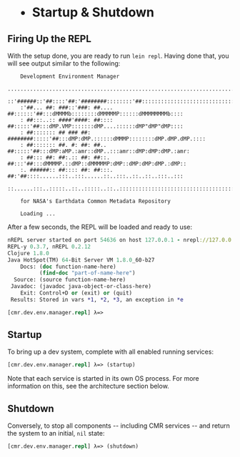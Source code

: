 #  • Startup & Shutdown


## Firing Up the REPL

With the setup done, you are ready to run `lein repl`. Having done that, you
will see output similar to the following:

```text
    Development Environment Manager
    .....................................................................................
    ::'######::'##::::'##:'########::::::::'##:::::::::::::::::::::::::::::::::::::::::::
    :'##... ##: ###::'###: ##.... ##::::::'##:::dMMMMb::::::::dMMMMMP::::::dMMMMMMMMb::::
    : ##:::..:: ####'####: ##:::: ##:::::'##:::dMP.VMP:::::::dMP....::::::dMP"dMP"dMP::::
    : ##::::::: ## ### ##: ########:::::'##:::dMP:dMP.::::::dMMMP::::::::dMP.dMP.dMP.::::
    : ##::::::: ##. #: ##: ##.. ##:::::'##:::dMP:aMP.:amr::dMP..:::amr::dMP:dMP:dMP.:amr:
    : ##::: ##: ##:.:: ##: ##::. ##:::'##:::dMMMMP.::dMP::dMMMMMP:dMP::dMP:dMP:dMP.:dMP::
    :. ######:: ##:::: ##: ##:::. ##:'##::::......:::..:::......::..:::..::..::..:::..:::
    ::......:::..:::::..::..:::::..::..::::::::::::::::::::::::::::::::::::::::::::::::::

    for NASA's Earthdata Common Metadata Repository

    Loading ...
```

After a few seconds, the REPL will be loaded and ready to use:

```clj
nREPL server started on port 54636 on host 127.0.0.1 - nrepl://127.0.0.1:54636
REPL-y 0.3.7, nREPL 0.2.12
Clojure 1.8.0
Java HotSpot(TM) 64-Bit Server VM 1.8.0_60-b27
    Docs: (doc function-name-here)
          (find-doc "part-of-name-here")
  Source: (source function-name-here)
 Javadoc: (javadoc java-object-or-class-here)
    Exit: Control+D or (exit) or (quit)
 Results: Stored in vars *1, *2, *3, an exception in *e

[cmr.dev.env.manager.repl] λ=>
```


## Startup

To bring up a dev system, complete with all enabled running services:

```clj
[cmr.dev.env.manager.repl] λ=> (startup)
```

Note that each service is started in its own OS process. For more information
on this, see the architecture section below.


## Shutdown

Conversely, to stop all components -- including CMR services -- and return the
system to an initial, `nil` state:

```clj
[cmr.dev.env.manager.repl] λ=> (shutdown)
```
